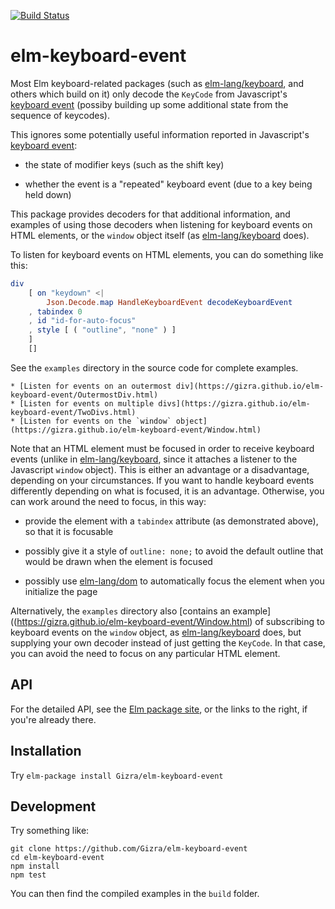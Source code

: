 [![Build Status](https://travis-ci.org/Gizra/elm-keyboard-event.svg?branch=master)](https://travis-ci.org/Gizra/elm-keyboard-event)

# elm-keyboard-event

Most Elm keyboard-related packages (such as [elm-lang/keyboard][keyboard-pkg], and
others which build on it) only decode the `KeyCode` from Javascript's
[keyboard event][keyboard-event] (possiby building up some additional state from the
sequence of keycodes).

[keyboard-pkg]: http://package.elm-lang.org/packages/elm-lang/keyboard/latest
[keyboard-event]: https://developer.mozilla.org/en-US/docs/Web/API/KeyboardEvent

This ignores some potentially useful information reported in Javascript's
[keyboard event][keyboard-event]:

  * the state of modifier keys (such as the shift key)

  * whether the event is a "repeated" keyboard event (due to a key being held
    down)

This package provides decoders for that additional information, and examples
of using those decoders when listening for keyboard events on HTML elements,
or the `window` object itself (as [elm-lang/keyboard][keyboard-pkg] does).

To listen for keyboard events on HTML elements, you can do something like this:

```elm
div
    [ on "keydown" <|
        Json.Decode.map HandleKeyboardEvent decodeKeyboardEvent
    , tabindex 0
    , id "id-for-auto-focus"
    , style [ ( "outline", "none" ) ]
    ]
    []

```
See the `examples` directory in the source code for complete examples.

    * [Listen for events on an outermost div](https://gizra.github.io/elm-keyboard-event/OutermostDiv.html)
    * [Listen for events on multiple divs](https://gizra.github.io/elm-keyboard-event/TwoDivs.html)
    * [Listen for events on the `window` object](https://gizra.github.io/elm-keyboard-event/Window.html)

Note that an HTML element must be focused in order to receive keyboard events
(unlike in [elm-lang/keyboard][keyboard-pkg], since it attaches a listener to the
Javascript `window` object). This is either an advantage or a disadvantage,
depending on your circumstances. If you want to handle keyboard events
differently depending on what is focused, it is an advantage. Otherwise, you
can work around the need to focus, in this way:

  * provide the element with a `tabindex` attribute (as demonstrated above),
    so that it is focusable

  * possibly give it a style of `outline: none;` to avoid the default outline
    that would be drawn when the element is focused

  * possibly use [elm-lang/dom][dom-package] to automatically focus the element when
    you initialize the page

[dom-package]: http://package.elm-lang.org/packages/elm-lang/dom/latest

Alternatively, the `examples` directory also
[contains an example]((https://gizra.github.io/elm-keyboard-event/Window.html)
of subscribing to keyboard events on the `window` object, as
[elm-lang/keyboard][keyboard-pkg] does, but supplying your own decoder instead
of just getting the `KeyCode`. In that case, you can avoid the need to focus on
any particular HTML element.

## API

For the detailed API, see the
[Elm package site](http://package.elm-lang.org/packages/Gizra/elm-keyboard-event/latest),
or the links to the right, if you're already there.

## Installation

Try `elm-package install Gizra/elm-keyboard-event`

## Development

Try something like:

    git clone https://github.com/Gizra/elm-keyboard-event
    cd elm-keyboard-event
    npm install
    npm test

You can then find the compiled examples in the `build` folder.
